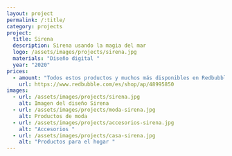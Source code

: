 ```yaml
---
layout: project
permalink: /:title/
category: projects
project:
  title: Sirena
  description: Sirena usando la magia del mar
  logo: /assets/images/projects/sirena.jpg
  materials: "Diseño digital "
  year: "2020"
prices:
  - amount: "Todos estos productos y muchos más disponibles en Redbubble "
    url: https://www.redbubble.com/es/shop/ap/48995850
images:
  - url: /assets/images/projects/sirena.jpg
    alt: Imagen del diseño Sirena
  - url: /assets/images/projects/moda-sirena.jpg
    alt: Productos de moda
  - url: /assets/images/projects/accesorios-sirena.jpg
    alt: "Accesorios "
  - url: /assets/images/projects/casa-sirena.jpg
    alt: "Productos para el hogar "
---
```

